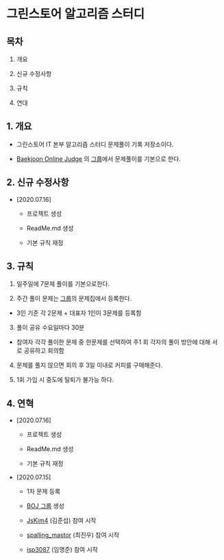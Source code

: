 <H1> 그린스토어 알고리즘 스터디 </H1>

<H2>목차</H2>

1. 개요

2. 신규 수정사항

3. 규칙

4. 연대




<H2>1. 개요</H2>

* 그린스토어 IT 본부 알고리즘 스터디 문제풀이 기록 저장소이다.

* [Baekjoon Online Judge](https://www.acmicpc.net) 의 [그룹](https://www.acmicpc.net/group/8510)에서 문제풀이를 기본으로 한다.


<H2>2. 신규 수정사항</H2>

* [2020.07.16]

    * 프로젝트 생성

    * ReadMe.md 생성

    * 기본 규칙 재정


<H2>3. 규칙</H2>

1. 일주일에 7문제 풀이를 기본으로한다.

2. 주간 풀이 문제는 [그룹](https://www.acmicpc.net/group/8510)의 문제집에서 등록한다.

  * 3인 기준 각 2문제 + 대표자 1인이 3문제를 등록함


3. 풀이 공유 수요일마다 30분

  * 참여자 각각 풀이한 문제 중 한문제를 선택하여 주1 회 각자의 풀이 방안에 대해 서로 공유하고 회의함


4. 문제를 풀지 않으면 회의 후 3일 이내로 커피를 구매해준다.

5. 1회 가입 시 중도에 탈퇴가 불가능 하다.



<H2>4. 연혁</H2>


* [2020.07.16]

    * 프로젝트 생성

    * ReadMe.md 생성

    * 기본 규칙 재정


* [2020.07.15]

  * 1차 문제 등록

  * [BOJ 그룹](https://www.acmicpc.net/group/8510) 생성

  * [JsKim4](https://www.acmicpc.net/user/jskim4) (김준섭) 참여 시작

  * [spalling_mastor](https://www.acmicpc.net/user/spalling_mastor) (최진우) 참여 시작

  * [isp3087](https://www.acmicpc.net/user/isp3087) (임명준) 참여 시작
